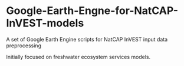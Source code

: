 # Google-Earth-Engne-for-NatCAP-InVEST-models
A set of Google Earth Engine scripts for NatCAP InVEST input data preprocessing</p>
Initially focused on freshwater ecosystem services models.
